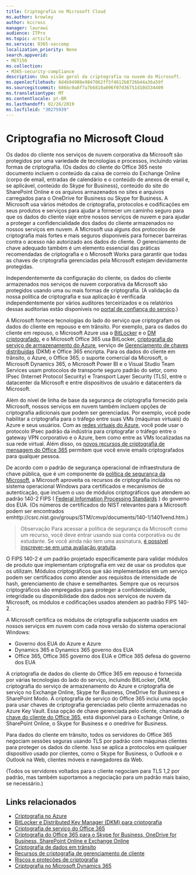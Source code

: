 ```yaml
---
title: Criptografia no Microsoft Cloud
ms.author: krowley
author: kccross
manager: laurawi
audience: ITPro
ms.topic: article
ms.service: O365-seccomp
localization_priority: None
search.appverid:
- MET150
ms.collection:
- M365-security-compliance
description: Uma visão geral da criptografia na nuvem da Microsoft.
ms.openlocfilehash: 8d4b94908e9847062ff5f4612b8726b44a36a59f
ms.sourcegitcommit: 686bc9a8f7a7b6810a096f07d36751d10d334409
ms.translationtype: MT
ms.contentlocale: pt-BR
ms.lasthandoff: 02/26/2019
ms.locfileid: "30275939"
---
```

# <a name="encryption-in-the-microsoft-cloud"></a>Criptografia no Microsoft Cloud

Os dados do cliente nos serviços de nuvem corporativa da Microsoft são protegidos por uma variedade de tecnologias e processos, incluindo várias formas de criptografia. (Os dados do cliente do Office 365 neste documento incluem o conteúdo da caixa de correio do Exchange Online (corpo de email, entradas de calendário e o conteúdo de anexos de email e, se aplicável, conteúdo do Skype for Business), conteúdo do site do SharePoint Online e os arquivos armazenados no sites e arquivos carregados para o OneDrive for Business ou Skype for Business. A Microsoft usa vários métodos de criptografia, protocolos e codificações em seus produtos e serviços para ajudar a fornecer um caminho seguro para que os dados do cliente viaje entre nossos serviços de nuvem e para ajudar a proteger a confidencialidade dos dados do cliente armazenados no nossos serviços em nuvem. A Microsoft usa alguns dos protocolos de criptografia mais fortes e mais seguros disponíveis para fornecer barreiras contra o acesso não autorizado aos dados do cliente. O gerenciamento de chave adequado também é um elemento essencial das práticas recomendadas de criptografia e o Microsoft Works para garantir que todas as chaves de criptografia gerenciadas pela Microsoft estejam devidamente protegidas.

Independentemente da configuração do cliente, os dados do cliente armazenados nos serviços de nuvem corporativa da Microsoft são protegidos usando uma ou mais formas de criptografia. (A validação da nossa política de criptografia e sua aplicação é verificada independentemente por vários auditores terceirizados e os relatórios dessas auditorias estão disponíveis no [portal de confiança do serviço](https://aka.ms/stp).)

A Microsoft fornece tecnologias do lado do serviço que criptografam os dados do cliente em repouso e em trânsito. Por exemplo, para os dados do cliente em repouso, o Microsoft Azure usa o [BitLocker](https://docs.microsoft.com/windows/device-security/bitlocker/bitlocker-overview) e o [DM criptografado](https://en.wikipedia.org/wiki/Dm-crypt), e o Microsoft Office 365 usa BitLocker, [criptografia do serviço de armazenamento do Azure](https://azure.microsoft.com/documentation/articles/storage-service-encryption/), serviço de [Gerenciamento de chaves distribuídas](https://support.office.com/article/989ba10c-f73f-4efb-ad1b-af3322e5f376) (DKM) e Office 365 encripta. Para os dados do cliente em trânsito, o Azure, o Office 365, o suporte comercial da Microsoft, o Microsoft Dynamics 365, o Microsoft Power BI e o Visual Studio Team Services usam protocolos de transporte seguro padrão do setor, como IPsec (Internet Protocol Security) e Transport Layer Security (TLS), entre o datacenter da Microsoft e entre dispositivos de usuário e datacenters da Microsoft.

Além do nível de linha de base da segurança de criptografia fornecido pela Microsoft, nossos serviços em nuvem também incluem opções de criptografia adicionais que podem ser gerenciadas. Por exemplo, você pode habilitar a criptografia para o tráfego entre suas VMs (máquinas virtuais) do Azure e seus usuários. Com as [redes virtuais do Azure](https://azure.microsoft.com/services/virtual-network/), você pode usar o protocolo IPsec padrão da indústria para criptografar o tráfego entre o gateway VPN corporativo e o Azure, bem como entre as VMs localizadas na sua rede virtual. Além disso, os [novos recursos de criptografia de mensagem do Office 365](set-up-new-message-encryption-capabilities.md) permitem que você envie emails criptografados para qualquer pessoa.

De acordo com o padrão de segurança operacional de infraestrutura de chave pública, que é um componente da [política de segurança da Microsoft](https://servicetrust.microsoft.com/ViewPage/TrustDocuments?command=Download&downloadType=Document&downloadId=5868ecc8-50b7-4f91-b43f-640e2b99e86e&docTab=6d000410-c9e9-11e7-9a91-892aae8839ad_FAQ%20and%20White%20Papers), a Microsoft aproveita os recursos de criptografia incluídos no sistema operacional Windows para certificados e mecanismos de autenticação, que incluem o uso de módulos criptográficos que atendem ao padrão 140-2 FIPS ( [Federal Information Processing Standards](http://csrc.nist.gov/publications/PubsFIPS.html) ) do governo dos EUA. (Os números de certificados do NIST relevantes para a Microsoft podem ser encontrados emhttp://csrc.nist.gov/groups/STM/cmvp/documents/140-1/1401vend.htm.)

> Observação Para acessar a política de segurança da Microsoft como um recurso, você deve entrar usando sua conta corporativa ou de estudante. Se você ainda não tem uma assinatura, [é possível inscrever-se em uma avaliação gratuita](https://servicetrust.microsoft.com/Home/TrialSubscriptions).

O FIPS 140-2 é um padrão projetado especificamente para validar módulos de produto que implementam criptografia em vez de usar os produtos que os utilizam. Módulos criptográficos que são implementados em um serviço podem ser certificados como atender aos requisitos de intensidade de hash, gerenciamento de chave e semelhantes. Sempre que os recursos criptográficos são empregados para proteger a confidencialidade, integridade ou disponibilidade dos dados nos serviços de nuvem da Microsoft, os módulos e codificações usados atendem ao padrão FIPS 140-2.

A Microsoft certifica os módulos de criptografia subjacente usados em nossos serviços em nuvem com cada nova versão do sistema operacional Windows:
- Governo dos EUA do Azure e Azure
- Dynamics 365 e Dynamics 365 governo dos EUA
- Office 365, Office 365 governo dos EUA e Office 365 defesa do governo dos EUA

A criptografia de dados do cliente do Office 365 em repouso é fornecida por várias tecnologias do lado do serviço, incluindo BitLocker, DKM, criptografia do serviço de armazenamento do Azure e criptografia de serviço no Exchange Online, Skype for Business, OneDrive for Business e SharePoint Modo. A criptografia de serviço do Office 365 inclui uma opção para usar chaves de criptografia gerenciadas pelo cliente armazenadas no Azure Key Vault. Essa opção de chave gerenciada pelo cliente, chamada de [chave do cliente do Office 365](https://support.office.com/article/f2cd475a-e592-46cf-80a3-1bfb0fa17697), está disponível para o Exchange Online, o SharePoint Online, o Skype for Business e o onedrive for Business.

Para dados do cliente em trânsito, todos os servidores do Office 365 negociam sessões seguras usando TLS por padrão com máquinas clientes para proteger os dados do cliente.  Isso se aplica a protocolos em qualquer dispositivo usado por clientes, como o Skype for Business, o Outlook e o Outlook na Web, clientes móveis e navegadores da Web.

(Todos os servidores voltados para o cliente negociam para TLS 1,2 por padrão, mas também suportamos a negociação para um padrão mais baixo, se necessário.)

## <a name="related-links"></a>Links relacionados

- [Criptografia no Azure](office-365-azure-encryption.md)
- [BitLocker e Distributed Key Manager (DKM) para criptografia](office-365-bitlocker-and-distributed-key-manager-for-encryption.md)
- [Criptografia de serviço do Office 365](office-365-service-encryption.md)
- [Criptografia do Office 365 para o Skype for Business, OneDrive for Business, SharePoint Online e Exchange Online](office-365-encryption-for-skype-onedrive-sharepoint-and-exchange.md)
- [Criptografia de dados em trânsito](office-365-encryption-for-data-in-transit.md)
- [Recursos de criptografia de gerenciamento de cliente](office-365-customer-managed-encryption-features.md)
- [Riscos e proteções de criptografia](office-365-encryption-risks-and-protections.md)
- [Criptografia no Microsoft Dynamics 365](office-365-encryption-in-microsoft-dynamics-365.md)